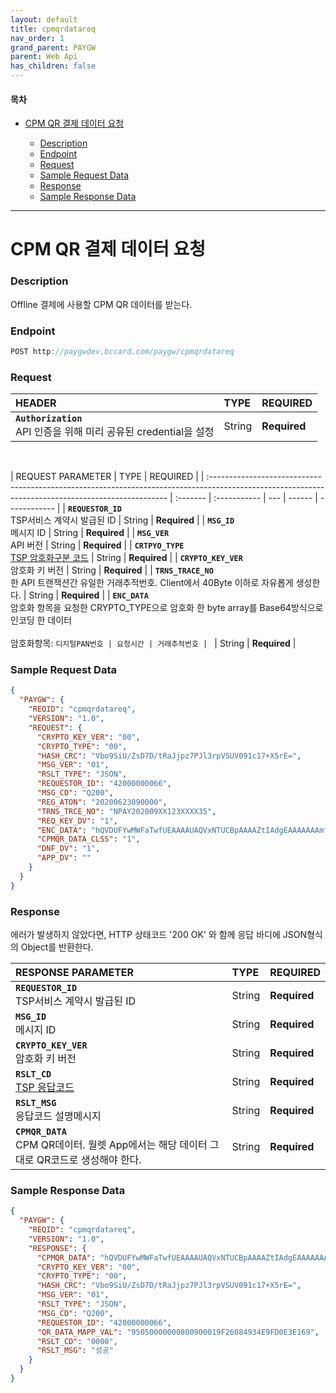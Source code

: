 ```yaml
---
layout: default
title: cpmqrdatareq
nav_order: 1
grand_parent: PAYGW
parent: Web Api
has_children: false
---
```


#### 목차

- [CPM QR 결제 데이터 요청](#cpm-qr----------)

  - [Description](#description)
  - [Endpoint](#endpoint)
  - [Request](#request)
  - [Sample Request Data](#sample-request-data)
  - [Response](#response)
  - [Sample Response Data](#sample-response-data)

---

# CPM QR 결제 데이터 요청

### Description

Offline 결제에 사용할 CPM QR 데이터를 받는다.

### Endpoint

```js
POST http://paygwdev.bccard.com/paygw/cpmqrdatareq
```

### Request

| HEADER                                                                 | TYPE   | REQUIRED     |
| :--------------------------------------------------------------------- | :----- | :----------- |
| **`Authorization`** <br> API 인증을 위해 미리 공유된 credential을 설정 | String | **Required** |

<br>

| REQUEST PARAMETER                                                                                                                                  | TYPE     | REQUIRED     |
| :------------------------------------------------------------------------------------------------------------------------------------------------- | :------- | :----------- | --- | ------ | ------------ |
| **`REQUESTOR_ID`** <br> TSP서비스 계약시 발급된 ID                                                                                                 | String   | **Required** |
| **`MSG_ID`** <br> 메시지 ID                                                                                                                        | String   | **Required** |
| **`MSG_VER`** <br> API 버전                                                                                                                        | String   | **Required** |
| **`CRTPYO_TYPE`** <br> [TSP 암호화구분 코드]()                                                                                                     | String   | **Required** |
| **`CRYPTO_KEY_VER`** <br> 암호화 키 버전                                                                                                           | String   | **Required** |
| **`TRNS_TRACE_NO`** <br> 한 API 트랜잭션간 유일한 거래추적번호. Client에서 40Byte 이하로 자유롭게 생성한다.                                        | String   | **Required** |
| **`ENC_DATA`** <br> 암호화 항목을 요청한 CRYPTO_TYPE으로 암호화 한 byte array를 Base64방식으로 인코딩 한 데이터<br><br> 암호화항목: `디지털PAN번호 | 요청시간 | 거래추적번호 | `   | String | **Required** |

### Sample Request Data

```json
{
  "PAYGW": {
    "REQID": "cpmqrdatareq",
    "VERSION": "1.0",
    "REQUEST": {
      "CRYPTO_KEY_VER": "00",
      "CRYPTO_TYPE": "00",
      "HASH_CRC": "Vbo9SiU/ZsD7D/tRaJjpz7PJl3rpVSUV091c17+X5rE=",
      "MSG_VER": "01",
      "RSLT_TYPE": "JSON",
      "REQUESTOR_ID": "42000000066",
      "MSG_CD": "Q200",
      "REG_ATON": "20200623090000",
      "TRNS_TRCE_NO": "NPAY202009XX123XXXX35",
      "REQ_KEY_DV": "1",
      "ENC_DATA": "hQVDUFYwMWFaTwfUEAAAAUAQVxNTUCBpAAAAZtIAdgEAAAAAAAmfXzQBAmM2nyYImERHcznr1n2fJwGAnxAUBQmgAAgAAAAAAAAAICAGERdRIQGfNgIAi4ICAACfNwRm4DtF",
      "CPMQR_DATA_CLSS": "1",
      "DNF_DV": "1",
      "APP_DV": ""
    }
  }
}
```

### Response

에러가 발생하지 않았다면, HTTP 상태코드 '200 OK' 와 함께 응답 바디에 JSON형식의 Object를 반환한다.

| RESPONSE PARAMETER                                                                            | TYPE   | REQUIRED     |
| :-------------------------------------------------------------------------------------------- | :----- | :----------- |
| **`REQUESTOR_ID`** <br> TSP서비스 계약시 발급된 ID                                            | String | **Required** |
| **`MSG_ID`** <br> 메시지 ID                                                                   | String | **Required** |
| **`CRYPTO_KEY_VER`** <br> 암호화 키 버전                                                      | String | **Required** |
| **`RSLT_CD`** <br> [TSP 응답코드]()                                                           | String | **Required** |
| **`RSLT_MSG`** <br> 응답코드 설명메시지                                                       | String | **Required** |
| **`CPMQR_DATA`** <br> CPM QR데이터. 월렛 App에서는 해당 데이터 그대로 QR코드로 생성해야 한다. | String | **Required** |

### Sample Response Data

```json
{
  "PAYGW": {
    "REQID": "cpmqrdatareq",
    "VERSION": "1.0",
    "RESPONSE": {
      "CPMQR_DATA": "hQVDUFYwMWFaTwfUEAAAAUAQVxNTUCBpAAAAZtIAdgEAAAAAAAmfXzQBAmM2nyYImERHcznr1n2fJwGAnxAUBQmgAAgAAAAAAAAAICAGERdRIQGfNgIAi4ICAACfNwRm4DtF",
      "CRYPTO_KEY_VER": "00",
      "CRYPTO_TYPE": "00",
      "HASH_CRC": "Vbo9SiU/ZsD7D/tRaJjpz7PJl3rpVSUV091c17+X5rE=",
      "MSG_VER": "01",
      "RSLT_TYPE": "JSON",
      "MSG_CD": "Q200",
      "REQUESTOR_ID": "42000000066",
      "QR_DATA_MAPP_VAL": "95050000000800900019F26084934E9FD0E3E169",
      "RSLT_CD": "0000",
      "RSLT_MSG": "성공"
    }
  }
}
```
